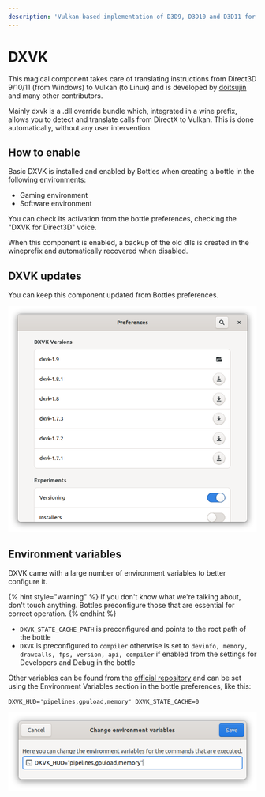 ```yaml
---
description: 'Vulkan-based implementation of D3D9, D3D10 and D3D11 for Wine.'
---
```


# DXVK

This magical component takes care of translating instructions from Direct3D 9/10/11 \(from Windows\) to Vulkan \(to Linux\) and is developed by [doitsujin](https://github.com/doitsujin/dxvk) and many other contributors.

Mainly dxvk is a .dll override bundle which, integrated in a wine prefix, allows you to detect and translate calls from DirectX to Vulkan. This is done automatically, without any user intervention.

## How to enable

Basic DXVK is installed and enabled by Bottles when creating a bottle in the following environments:

* Gaming environment
* Software environment

You can check its activation from the bottle preferences, checking the "DXVK for Direct3D" voice.

When this component is enabled, a backup of the old dlls is created in the wineprefix and automatically recovered when disabled.

## DXVK updates

You can keep this component updated from Bottles preferences.

![DXVK Management](../.gitbook/assets/image%20%2816%29.png)

## Environment variables

DXVK came with a large number of environment variables to better configure it.

{% hint style="warning" %}
If you don't know what we're talking about, don't touch anything. Bottles preconfigure those that are essential for correct operation.
{% endhint %}

* `DXVK_STATE_CACHE_PATH` is preconfigured and points to the root path of the bottle
* `DXVK` is preconfigured to `compiler` otherwise is set to `devinfo, memory, drawcalls, fps, version, api, compiler` if enabled from the settings for Developers and Debug in the bottle

Other variables can be found from the [official repository](https://github.com/doitsujin/dxvk/#hud) and can be set using the Environment Variables section in the bottle preferences, like this:

```text
DXVK_HUD='pipelines,gpuload,memory' DXVK_STATE_CACHE=0
```

![Environment variables](../.gitbook/assets/image%20%287%29.png)

